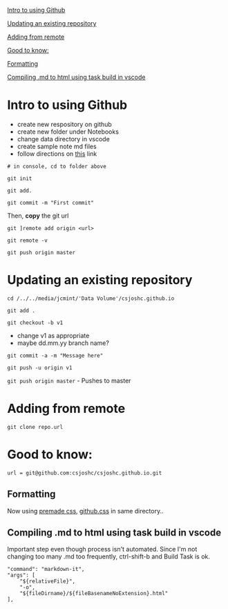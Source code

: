 
[Intro to using Github](#intro-to-using-github)

[Updating an existing repository](#updating-an-existing-repository) 

[Adding from remote](#adding-from-remote) 

[Good to know:](#good-to-know)

[Formatting](#formatting)

[Compiling .md to html using task build in vscode](#compiling-md-to-html-using-task-build-in-vscode)

<head>
  <link rel="stylesheet" href="css_gh.css">
</head>

# Intro to using Github
* create new respository on github 
* create new folder under Notebooks
* change data directory in vscode
* create sample note md files
* follow directions on [this](https://help.github.com/en/articles/adding-an-existing-project-to-github-using-the-command-line) link

`# in console, cd to folder above`

`git init`

`git add.`

`git commit -m "First commit"`

Then, **copy** the git url

`git ]remote add origin <url>`

`git remote -v`

`git push origin master`

# Updating an existing repository

`cd /../../media/jcmint/'Data Volume'/csjoshc.github.io` 

`git add .`

`git checkout -b v1` 

* change v1 as appropriate
* maybe dd.mm.yy branch name? 



`git commit -a -m "Message here"`

`git push -u origin v1` 

`git push origin master` - Pushes to master


# Adding from remote

`git clone repo.url`

# Good to know: 

`url = git@github.com:csjoshc/csjoshc.github.io.git`

## Formatting 

Now using [premade css](https://gist.github.com/tuzz/3331384), [github.css](github.css) in same directory..

## Compiling .md to html using task build in vscode

Important step even though process isn't automated. Since I'm not changing too many .md too frequently, ctrl-shift-b and Build Task is ok. 

```
"command": "markdown-it",
"args": [
    "${relativeFile}",
    "-o",
    "${fileDirname}/${fileBasenameNoExtension}.html"
],
```